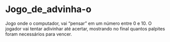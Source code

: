 # Jogo_de_advinha-o
 Jogo onde o computador, vai “pensar” em um número entre 0 e 10. O jogador vai tentar adivinhar até acertar, mostrando no final quantos palpites foram necessários para vencer.
